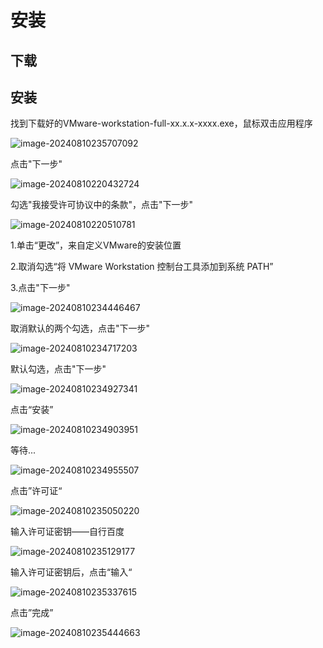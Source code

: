 # 安装

## 下载



## 安装

找到下载好的VMware-workstation-full-xx.x.x-xxxx.exe，鼠标双击应用程序

![image-20240810235707092](images/image-20240810235707092.png)

点击"下一步"

<img src="images/image-20240810220432724.png" alt="image-20240810220432724"  />



勾选"我接受许可协议中的条款"，点击"下一步"

![image-20240810220510781](images/image-20240810220510781.png)

1.单击“更改”，来自定义VMware的安装位置

2.取消勾选“将 VMware Workstation 控制台工具添加到系统 PATH”

3.点击"下一步"

![image-20240810234446467](images/image-20240810234446467.png)

取消默认的两个勾选，点击"下一步"

![image-20240810234717203](images/image-20240810234717203.png)

默认勾选，点击"下一步"

![image-20240810234927341](images/image-20240810234927341.png)

点击“安装”

![image-20240810234903951](images/image-20240810234903951.png)

等待...

![image-20240810234955507](images/image-20240810234955507.png)

点击”许可证“

![image-20240810235050220](images/image-20240810235050220.png)

输入许可证密钥——自行百度

![image-20240810235129177](images/image-20240810235129177.png)

输入许可证密钥后，点击“输入“

![image-20240810235337615](images/image-20240810235337615.png)

点击”完成”

![image-20240810235444663](images/image-20240810235444663.png)